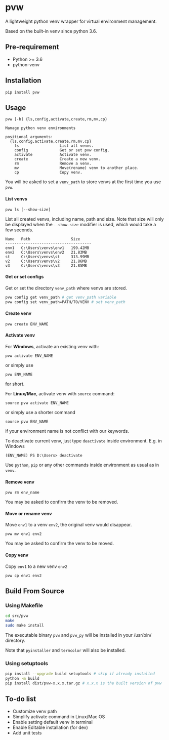 # pvw

A lightweight python venv wrapper for virtual environment management.

Based on the built-in venv since python 3.6.

## Pre-requirement

- Python >= 3.6
- python-venv

## Installation

```
pip install pvw
```
## Usage

```
pvw [-h] {ls,config,activate,create,rm,mv,cp}

Manage python venv environments

positional arguments:
  {ls,config,activate,create,rm,mv,cp}
    ls                  List all venvs.
    config              Get or set pvw config.
    activate            Activate venv.
    create              Create a new venv.
    rm                  Remove a venv.
    mv                  Move(rename) venv to another place.
    cp                  Copy venv.
```

You will be asked to set a `venv_path` to store venvs at the first time you use `pvw`.

#### List venvs

```
pvw ls [--show-size]
```

List all created venvs, including name, path and size. Note that size will only be displayed when the `--show-size` modifier is used, which would take a few seconds.

```
Name   Path                  Size
--------------------------------------
env1   C:\Users\venvs\env1   199.42MB
env2   C:\Users\venvs\env2   21.83MB
st     C:\Users\venvs\st     313.99MB
v2     C:\Users\venvs\v2     21.86MB
v3     C:\Users\venvs\v3     21.85MB
```

#### Get or set configs

Get or set the directory `venv_path` where venvs are stored.

```bash
pvw config get venv_path # get venv_path variable
pvw config set venv_path=PATH/TO/VENV # set venv_path
```

#### Create venv

```
pvw create ENV_NAME
```

#### Activate venv

For **Windows**, activate an existing venv with:

```
pvw activate ENV_NAME
```

or simply use

```
pvw ENV_NAME
```

for short.

For **Linux/Mac**, activate venv with `source` command:

```
source pvw activate ENV_NAME
```

or simply use a shorter command

```
source pvw ENV_NAME
```

if your environment name is not conflict with our keywords.

To deactivate current venv, just type `deactivate` inside environment. E.g. in Windows

```
(ENV_NAME) PS D:\Users> deactivate
```

Use `python`, `pip` or any other commands inside environment as usual as in `venv`.


#### Remove venv

```
pvw rm env_name
```

You may be asked to confirm the venv to be removed.

#### Move or rename venv

Move `env1` to a venv `env2`, the original venv would disappear.

```
pvw mv env1 env2
```

You may be asked to confirm the venv to be moved.

#### Copy venv

Copy `env1` to a new venv `env2`

```
pvw cp env1 env2
```

## Build From Source

### Using Makefile

```bash
cd src/pvw
make
sudo make install
```
The executable binary `pvw` and `pvw_py` will be installed in your /usr/bin/ directory.

Note that `pyinstaller` and `termcolor` will also be installed.

### Using setuptools

```bash
pip install --upgrade build setuptools # skip if already installed
python -m build
pip install dist/pvw-x.x.x.tar.gz # x.x.x is the built version of pvw
```

## To-do list

- Customize venv path
- Simplify activate command in Linux/Mac OS
- Enable setting default venv in terminal
- Enable Editable installation (for dev)
- Add unit tests